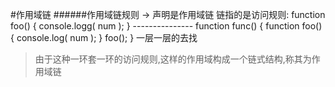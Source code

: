 #作用域链
######作用域链规则
-> 声明是作用域链
      链指的是访问规则:
      function foo() {
         console.logg( num ); 
      }
      ---------------
      function func() {
         function foo() {
            console.log( num );
         }
         foo();
      }
      一层一层的去找
> 由于这种一环套一环的访问规则,这样的作用域构成一个链式结构,称其为作用域链